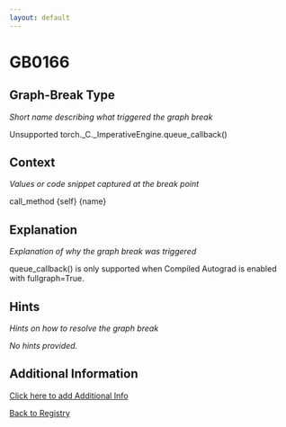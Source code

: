 ```yaml
---
layout: default
---
```

# GB0166

## Graph-Break Type
*Short name describing what triggered the graph break*

Unsupported torch._C._ImperativeEngine.queue_callback()

## Context
*Values or code snippet captured at the break point*

call_method {self} {name}

## Explanation
*Explanation of why the graph break was triggered*

queue_callback() is only supported when Compiled Autograd is enabled with fullgraph=True.

## Hints
*Hints on how to resolve the graph break*

*No hints provided.*


## Additional Information

<!-- ADDITIONAL INFORMATION START - Add custom information below this line -->

<!-- ADDITIONAL INFORMATION END -->


[Click here to add Additional Info](https://github.com/meta-pytorch/compile-graph-break-site/edit/main/docs/gb/gb0166.md)

[Back to Registry](../index.html)
